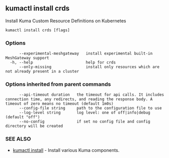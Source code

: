 ---
---
## kumactl install crds

Install Kuma Custom Resource Definitions on Kubernetes

```
kumactl install crds [flags]
```

### Options

```
      --experimental-meshgateway   install experimental built-in MeshGateway support
  -h, --help                       help for crds
      --only-missing               install only resources which are not already present in a cluster
```

### Options inherited from parent commands

```
      --api-timeout duration   the timeout for api calls. It includes connection time, any redirects, and reading the response body. A timeout of zero means no timeout (default 1m0s)
      --config-file string     path to the configuration file to use
      --log-level string       log level: one of off|info|debug (default "off")
      --no-config              if set no config file and config directory will be created
```

### SEE ALSO

* [kumactl install](kumactl_install)	 - Install various Kuma components.


